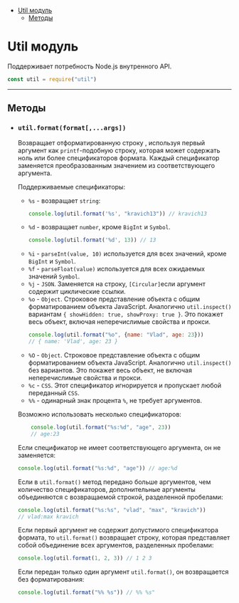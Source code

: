 - [Util модуль](#util-модуль)
  - [Методы](#методы)

# Util модуль 

Поддерживает потребность Node.js внутренного API.

```javascript
const util = require("util")
```
***

## Методы

* ### `util.format(format[,...args])`


  Возвращает отформатированную строку , используя первый аргумент как `printf`-подобную строку, которая может содержать ноль или более спецификаторов формата. Каждый спецификатор заменяется преобразованным значением из соответствующего аргумента. 
  
  Поддерживаемые спецификаторы:

    * `%s` - возвращает `string`:
        ```javascript
        console.log(util.format('%s', "kravich13")) // kravich13
        ```
    * `%d` - возвращает `number`, кроме `BigInt` и `Symbol`.
        ```javascript
        console.log(util.format('%d', 13)) // 13
        ```
    * `%i` - `parseInt(value, 10)` используется для всех значений, кроме `BigInt` и `Symbol`.
    * `%f` - `parseFloat(value)` используется для всех ожидаемых значений `Symbol`.
    * `%j` - `JSON`. Заменяется на строку, `[Circular]`если аргумент содержит циклические ссылки.
    * `%o` - `Object`. Строковое представление объекта с общим форматированием объекта JavaScript. Аналогично `util.inspect()` вариантам `{ showHidden: true, showProxy: true }`. Это покажет весь объект, включая неперечислимые свойства и прокси.
        ```javascript
        console.log(util.format("%o", {name: "Vlad", age: 23})) 
        // { name: 'Vlad', age: 23 }
        ```
    * `%O` - `Object`. Строковое представление объекта с общим форматированием объекта JavaScript. Аналогично `util.inspect()` без вариантов. Это покажет весь объект, не включая неперечислимые свойства и прокси.
    * `%c` - `CSS`. Этот спецификатор игнорируется и пропускает любой переданный `CSS`.
    * `%%` - одинарный знак процента `%`, не требует аргументов.

    Возможно использовать несколько спецификаторов: 

    ```javascript
        console.log(util.format("%s:%d", "age", 23)) 
        // age:23
    ```

    Если спецификатор не имеет соответствующего аргумента, он не заменяется:

    ```javascript
    console.log(util.format("%s:%d", "age")) // age:%d
    ```

    Если в `util.format()` метод передано больше аргументов, чем количество спецификаторов, дополнительные аргументы объединяются с возвращаемой строкой, разделенной пробелами:

    ```javascript
    console.log(util.format("%s:%s", "vlad", "max", "kravich")) 
    // vlad:max kravich
    ```

    Если первый аргумент не содержит допустимого спецификатора формата, то `util.format()` возвращает строку, которая представляет собой объединение всех аргументов, разделенных пробелами:

    ```javascript
    console.log(util.format(1, 2, 3)) // 1 2 3
    ```

    Если передан только один аргумент `util.format()`, он возвращается без форматирования:

    ```javascript
    console.log(util.format("%% %s")) // %% %s"
    ```